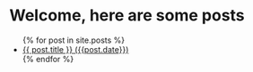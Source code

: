# Welcome, here are some posts

<ul>
  {% for post in site.posts %}
    <li>
      <a href="{{ post.url }}">{{ post.title }} ({{post.date}})</a>
    </li>
  {% endfor %}
</ul>